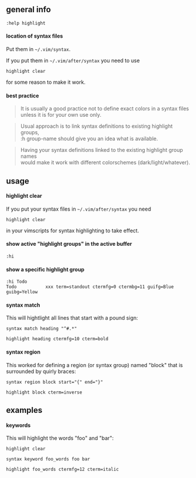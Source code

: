 ## general info

```
:help highlight
```

#### location of syntax files

Put them in `~/.vim/syntax`.

If you put them in `~/.vim/after/syntax` you need to use
```
highlight clear
```
for some reason to make it work.

#### best practice

> It is usually a good practice not to define exact colors in a syntax files \
unless it is for your own use only.

> Usual approach is to link syntax definitions to existing highlight groups,\
:h group-name should give you an idea what is available.

> Having your syntax definitions linked to the existing highlight group names \
would make it work with different colorschemes (dark/light/whatever).

## usage

#### highlight clear

If you put your syntax files in `~/.vim/after/syntax` you need
```
highlight clear
```
in your vimscripts for syntax highlighting to take effect.

#### show active "highlight groups" in the active buffer

```
:hi
```

#### show a specific highlight group

```
:hi Todo
Todo           xxx term=standout ctermfg=0 ctermbg=11 guifg=Blue guibg=Yellow
```

#### syntax match

This will hightlight all lines that start with a pound sign:
```
syntax match heading "^#.*"

highlight heading ctermfg=10 cterm=bold
```

#### syntax region

This worked for defining a region (or syntax group) named "block" that is \
surrounded by quirly braces:
```
syntax region block start="{" end="}"

highlight block cterm=inverse
```

## examples

#### keywords

This will highlight the words "foo" and "bar":
```
highlight clear

syntax keyword foo_words foo bar

highlight foo_words ctermfg=12 cterm=italic
```
